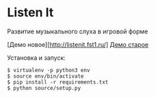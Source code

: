 Listen It
=================================
Развитие музыкального слуха в игровой форме

[Демо новое][http://listenit.fst1.ru/]
[Демо старое](https://rawgit.com/dguard/listen-by-your-heart/master/index.html#play)

Установка и запуск:

    $ virtualenv -p python3 env
    $ source env/bin/activate
    $ pip install -r requirements.txt
    $ python source/setup.py
